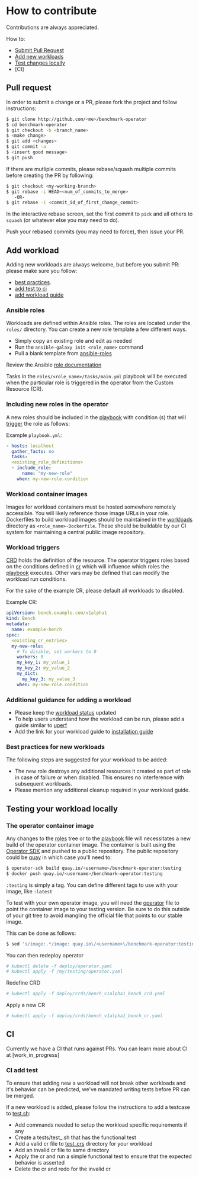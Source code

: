 # How to contribute

Contributions are always appreciated.

How to:
* [Submit Pull Request](#pull-request)
* [Add new workloads](#add-workload)
* [Test changes locally](#testing-your-workload-locally)
* [CI]

## Pull request

In order to submit a change or a PR, please fork the project and follow instructions:
```bash
$ git clone http://github.com/<me>/benchmark-operator
$ cd benchmark-operator
$ git checkout -b <branch_name>
$ <make change>
$ git add <changes>
$ git commit -a
$ <insert good message>
$ git push
```

If there are mutliple commits, please rebase/squash multiple commits
before creating the PR by following:

```bash
$ git checkout <my-working-branch>
$ git rebase -i HEAD~<num_of_commits_to_merge>
   -OR-
$ git rebase -i <commit_id_of_first_change_commit>
```

In the interactive rebase screen, set the first commit to `pick` and all others to `squash` (or whatever else you may need to do).

Push your rebased commits (you may need to force), then issue your PR.

## Add workload

Adding new workloads are always welcome, but before you submit PR:
please make sure you follow:
* [best practices](#best-practices-for-new-workloads).
* [add test to ci](#ci-add-test)
* [add workload guide](#additional-guidance-for-adding-a-workload)

### Ansible roles
Workloads are defined within Ansible roles. The roles are located under the `roles/` directory. You can create a new role template a few different ways.

- Simply copy an existing role and edit as needed
- Run the `ansible-galaxy init <role_name>` command
- Pull a blank template from [ansible-roles](https://github.com/ansible-roles/ansible-role-template)

Review the Ansible [role documentation](https://docs.ansible.com/ansible/latest/user_guide/playbooks_reuse_roles.html)

Tasks in the `roles/<role_name>/tasks/main.yml` playbook will be executed when the particular role is triggered in the operator from the Custom Resource (CR).

### Including new roles in the operator
A new roles should be included in the [playbook](playbook.yml) with
condition (s) that will [trigger](#Workload-triggers) the role as follows:

Example `playbook.yml`:
```yaml
- hosts: localhost
  gather_facts: no
  tasks:
  <existing_role_definitions>
  - include_role:
      name: "my-new-role"
    when: my-new-role.condition
```

### Workload container images
Images for workload containers must be hosted somewhere remotely accessible. You will likely reference those image URLs in your role.
Dockerfiles to build workload images should be maintained in the [workloads](workloads/) directory as `<role_name>-Dockerfile`.
These should be buildable by our CI system for maintaining a central public image repository.

### Workload triggers
[CRD](https://kubernetes.io/docs/tasks/access-kubernetes-api/custom-resources/custom-resource-definitions/) holds the definition of the resource.
The operator triggers roles based on the conditions defined in [cr](deploy/crds/bench_v1alpha1_bench_cr.yaml) which will influence which roles the
[playbook](playbook.yml) executes.
Other vars may be defined that can modify the workload run conditions.

For the sake of the example CR, please default all workloads to disabled.

Example CR:
```yaml
apiVersion: bench.example.com/v1alpha1
kind: Bench
metadata:
  name: example-bench
spec:
  <existing_cr_entries>
  my-new-role:
    # To disable, set workers to 0
    workers: 0
    my_key_1: my_value_1
    my_key_2: my_value_2
    my_dict:
      my_key_3: my_value_3
    when: my-new-role.condition
```


### Additional guidance for adding a workload
* Please keep the [workload status](README.md#workloads-status) updated
* To help users understand how the workload can be run, please add a guide similar
to [uperf](docs/uperf.md)
* Add the link for your workload guide to [installation guide](docs/installation.md#running-workloads)

### Best practices for new workloads
The following steps are suggested for your workload to be added:
* The new role destroys any additional resources it created as part of role in
case of failure or when disabled. This ensures no interference with subsequent workloads.
* Please mention any additional cleanup required in your workload guide.

## Testing your workload locally

### The operator container image
Any changes to the [roles](roles/) tree or to the [playbook](playbook.yml) file will necessitates a new build of the operator container image.
The container is built using the [Operator SDK](https://github.com/operator-framework/operator-sdk) and pushed to a public repository.
The public repository could be [quay](https://quay.io) in which case you'll need to:

```bash
$ operator-sdk build quay.io/<username>/benchmark-operator:testing
$ docker push quay.io/<username>/benchmark-operator:testing
```

`:testing` is simply a tag. You can define different tags to use with your image, like `:latest`

To test with your own operator image, you will need the [operator](deploy/operator.yml) file to point the container image to your testing version.
Be sure to do this outside of your git tree to avoid mangling the official file that points to our stable image.

This can be done as follows:

```bash
$ sed 's/image:.*/image: quay.io\/<username>\/benchmark-operator:testing/' deploy/operator.yaml > /my/testing/operator.yaml
```

You can then redeploy operator
```bash
# kubectl delete -f deploy/operator.yaml
# kubectl apply -f /my/testing/operator.yaml
```
Redefine CRD
```bash
# kubectl apply -f deploy/crds/bench_v1alpha1_bench_crd.yaml
```
Apply a new CR
```bash
# kubectl apply -f deploy/crds/bench_v1alpha1_bench_cr.yaml
```

## CI
Currently we have a CI that runs against PRs.
You can learn more about CI at [work_in_progress]

### CI add test
To ensure that adding new a workload will not break other workloads and it's
behavior can be predicted, we've mandated writing tests before PR can be merged.

If a new workload is added, please follow the instructions to add a testcase to
[test.sh](test,sh):
* Add commands needed to setup the workload specific requirements if any
* Create a tests/test_<workload>.sh that has the functional test
* Add a valid cr file to [test_crs](tests/test_crs/) directory for your workload
* Add an invalid cr file to same directory
* Apply the cr and run a simple functional test to ensure that the expected behavior is asserted
* Delete the cr and redo for the invalid cr
